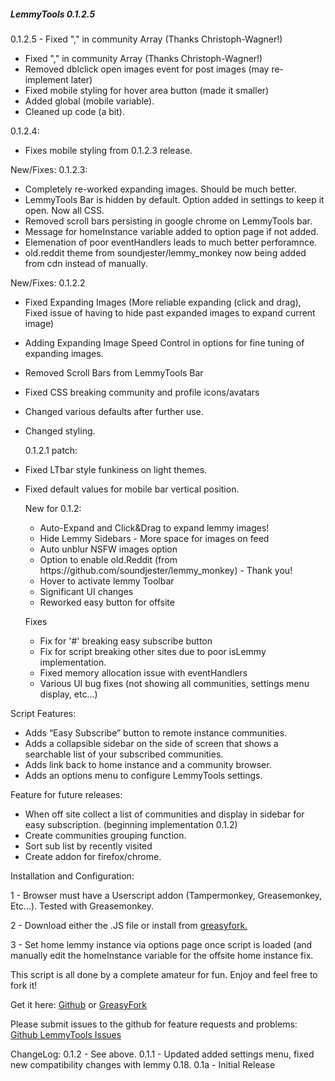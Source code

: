 <h5>LemmyTools 0.1.2.5</h5>
 
 0.1.2.5 - Fixed "," in community Array (Thanks Christoph-Wagner!)

* Fixed "," in community Array (Thanks Christoph-Wagner!)
* Removed dblclick open images event for post images (may re-implement later)
* Fixed mobile styling for hover area button (made it smaller)
* Added global (mobile variable).
* Cleaned up code (a bit).

0.1.2.4:
* Fixes mobile styling from 0.1.2.3 release.

New/Fixes: 0.1.2.3:
* Completely re-worked expanding images. Should be much better.
* LemmyTools Bar is hidden by default. Option added in settings to keep it open. Now all CSS.
* Removed scroll bars persisting in google chrome on LemmyTools bar.
* Message for homeInstance variable added to option page if not added.
* Elemenation of poor eventHandlers leads to much better perforamnce.
* old.reddit theme from soundjester/lemmy_monkey now being added from cdn instead of manually. 

 New/Fixes: 0.1.2.2
* Fixed Expanding Images (More reliable expanding (click and drag), Fixed issue of having to hide past expanded images to expand current image) 
* Adding Expanding Image Speed Control in options for fine tuning of expanding images.
* Removed Scroll Bars from LemmyTools Bar 
* Fixed CSS breaking community and profile icons/avatars
* Changed various defaults after further use.
* Changed styling.
   
   0.1.2.1 patch:
*  Fixed LTbar style funkiness on light themes.
*  Fixed default values for mobile bar vertical position.

   New for 0.1.2:
   <ul>
    <li>Auto-Expand and Click&Drag to expand lemmy images!</li>
    <li>Hide Lemmy Sidebars - More space for images on feed</li>
    <li>Auto unblur NSFW images option</li>
    <li>Option to enable old.Reddit (from https://github.com/soundjester/lemmy_monkey) - Thank you!</li>
    <li>Hover to activate lemmy Toolbar</li>
    <li>Significant UI changes</li>
    <li>Reworked easy button for offsite</li>
   </ul>
   <p> Fixes </p>
   <ul>
    <li>Fix for '#' breaking easy subscribe button</li>
    <li>Fix for script breaking other sites due to poor isLemmy implementation.</li>
    <li>Fixed memory allocation issue with eventHandlers</li>
    <li>Various UI bug fixes (not showing all communities, settings menu display, etc...)</li>
    
</ul>
    Script Features:
<ul>
    <li>Adds “Easy Subscribe” button to remote instance communities.</li>
    <li>Adds a collapsible sidebar on the side of screen that shows a searchable list of your subscribed communities.</li>
    <li>Adds link back to home instance and a community browser.</li>
    <li>Adds an options menu to configure LemmyTools settings.</li>
    
</ul>

</p>
<p>Feature for future releases:</p>
<ul>
    <li>When off site collect a list of communities and display in sidebar for easy subscription. (beginning implementation 0.1.2)</li>
    <li>Create communities grouping function.</li>
    <li>Sort sub list by recently visited</li>
    <li>Create addon for firefox/chrome.</li>
</ul>
<p>Installation and Configuration:</p>
<p>1 - Browser must have a Userscript addon (Tampermonkey, Greasemonkey, Etc...). Tested with Greasemonkey.</p>
<p>2 - Download either the .JS file or install from <a href="https://greasyfork.org/en/scripts/469169-lemmytools">greasyfork.</a></p></p>
<p>3 - Set home lemmy instance via options page once script is loaded (and manually edit the homeInstance variable for the offsite home instance fix.</p>
<p>This script is all done by a complete amateur for fun. Enjoy and feel free to fork it!</p>

<p>Get it here: <a href="https://github.com/howdy-tsc/LemmyTools">Github</a> or <a href="https://greasyfork.org/en/scripts/469169-lemmytools">GreasyFork</a></p>
<p><b></b>Please submit issues to the github for feature requests and problems: <a href="https://github.com/howdy-tsc/LemmyTools/issues">Github LemmyTools Issues</a></b></p>



ChangeLog:
0.1.2 - See above.
0.1.1 - Updated added settings menu, fixed new compatibility changes with lemmy 0.18.
0.1a - Initial Release



